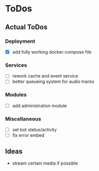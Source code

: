# ToDos

## Actual ToDos

### Deployment

- [x] add fully working docker-compose file

### Services

- [ ] rework cache and event service
- [ ] better queueing system for audio tracks

### Modules

- [ ] add administration module

### Miscellaneous

- [ ] set bot status/activity
- [ ] fix error embed

## Ideas

- stream certain media if possible

